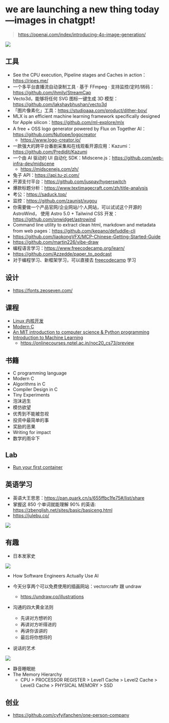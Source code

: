 # we are launching a new thing today—images in chatgpt!

> https://openai.com/index/introducing-4o-image-generation/

![](./imgs/25-11-0001.png)

## 工具

- See the CPU execution, Pipeline stages and Caches in action：https://ripes.me/
- 一个多平台直播流自动录制工具 · 基于 FFmpeg · 支持监控/定时/转码：https://github.com/ihmily/StreamCap
- Vecto3d，能够将任何 SVG 图标一键生成 3D 模型：https://github.com/lakshaybhushan/vecto3d
- 「图片像素化」工具：https://studioaaa.com/product/dither-boy/
- MLX is an efficient machine learning framework specifically designed for Apple silicon：https://github.com/ml-explore/mlx
- A free + OSS logo generator powered by Flux on Together AI：https://github.com/Nutlope/logocreator
  - https://www.logo-creator.io/
- 一款强大的跨平台番剧采集和在线观看开源应用：Kazumi：https://github.com/Predidit/Kazumi
- 一个由 AI 驱动的 UI 自动化 SDK：Midscene.js：https://github.com/web-infra-dev/midscene
  - https://midscenejs.com/zh/
- 兔子 API：https://api.tu-zi.com/
- 开源支付平台：https://github.com/juspay/hyperswitch
- 爆款标题分析：https://www.textimagecraft.com/zh/title-analysis
- 考公：https://saduck.top/
- 监控：https://github.com/zaunist/xugou
- 你需要做一个产品官网/企业网站/个人网站，可以试试这个开源的 AstroWind， 使用 Astro 5.0 + Tailwind CSS 开发：https://github.com/onwidget/astrowind
- Command line utility to extract clean html, markdown and metadata from web pages：https://github.com/kepano/defuddle-cli
- https://github.com/liaokongVFX/MCP-Chinese-Getting-Started-Guide
- https://github.com/martin226/vibe-draw
- 编程语言学习：https://www.freecodecamp.org/learn/
- https://github.com/Azzedde/paper_to_podcast
- 对于编程学习、新框架学习，可以直接去 [freecodecamp](https://www.youtube.com/@freecodecamp) 学习

## 设计

- https://fonts.zeoseven.com/

## 课程

- [Linux 内核开发](https://www.youtube.com/playlist?list=PLsI2APLEA9Eq6z8zUlOJrqmc5KBwLTV4A)
- [Modern C](https://gustedt.gitlabpages.inria.fr/modern-c/)
- [An MIT introduction to computer science & Python programming](https://www.youtube.com/watch?v=xAcTmDO6NTI&list=PLUl4u3cNGP62A-ynp6v6-LGBCzeH3VAQB)
- [Introduction to Machine Learning](https://www.youtube.com/playlist?list=PL1xHD4vteKYVpaIiy295pg6_SY5qznc77)
  - https://onlinecourses.nptel.ac.in/noc20_cs73/preview

## 书籍

- C programming language
- Modern C
- Algorithms in C
- Compiler Design in C
- Tiny Experiments
- 泡沫逃生
- 模仿欲望
- 优秀到不能被忽视
- 投资中最简单的事
- 奖励的恶果
- Writing for impact
- 数学的雨伞下

## Lab

- [Run your first container](https://labs.iximiuz.com/challenges/docker-101-container-run)

## 英语学习

- 英语大王思思：https://pan.quark.cn/s/655ffbc1fe75#/list/share
- 掌握这 850 个单词就能理解 90% 的英语: https://zbenglish.net/sites/basic/basiceng.html
- https://julebu.co/

![](./imgs/25-11-0004.jpg)

## 有趣

- 日本发家史

![](./imgs/25-11-0002.jpg)

- How Software Engineers Actually Use AI
- 今天分享两个可以免费使用的插画网站：vectorcraftr 跟 undraw
  - https://undraw.co/illustrations
- 沟通的四大黄金法则

  - 先讲对方想听的
  - 再讲对方听得进的
  - 再讲你该讲的
  - 最后将你想将的

- 说话的艺术

![](./imgs/25-11-0003.jpg)

- 静音睡眠舱
- The Memory Hierarchy
  - CPU > PROCESSOR REGISTER > Level1 Cache > Level2 Cache > Level3 Cache > PHYSICAL MEMORY > SSD

## 创业

- https://github.com/cyfyifanchen/one-person-company
